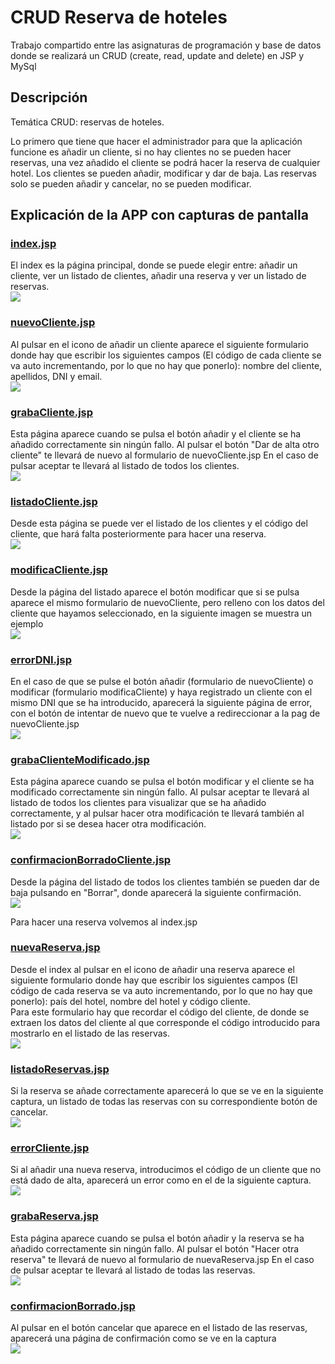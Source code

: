 # CRUD Reserva de hoteles
Trabajo compartido entre las asignaturas de programación y base de datos donde se realizará un CRUD (create, read, update and delete) en JSP y MySql
## Descripción

Temática CRUD: reservas de hoteles.

Lo primero que tiene que hacer el administrador para que la aplicación funcione es añadir un cliente, si no hay clientes no se pueden hacer reservas, una vez añadido el cliente se podrá hacer la reserva de cualquier hotel.
Los clientes se pueden añadir, modificar y dar de baja.
Las reservas solo se pueden añadir y cancelar, no se pueden modificar.

## Explicación de la APP con capturas de pantalla

### [index.jsp](https://github.com/luciaflores25/CRUD_JSP/blob/master/ReservaHoteles/index.jsp)
El index es la página principal, donde se puede elegir entre: añadir un cliente, ver un listado de clientes, añadir una reserva y ver un listado de reservas. </br>
<img src="img/index.PNG">

### [nuevoCliente.jsp](https://github.com/luciaflores25/CRUD_JSP/blob/master/ReservaHoteles/nuevoCliente.jsp) 
Al pulsar en el icono de añadir un cliente aparece el siguiente formulario donde hay que escribir los siguientes campos (El código de cada cliente se va auto incrementando, por lo que no hay que ponerlo): nombre del cliente, apellidos, DNI y email. </br>
<img src="img/nuevoCliente.PNG">

### [grabaCliente.jsp](https://github.com/luciaflores25/CRUD_JSP/blob/master/ReservaHoteles/grabaCliente.jsp) 
Esta página aparece cuando se pulsa el botón añadir y el cliente se ha añadido correctamente sin ningún fallo. Al pulsar el botón "Dar de alta otro cliente" te llevará de nuevo al formulario de nuevoCliente.jsp En el caso de pulsar aceptar te llevará al listado de todos los clientes. </br>
<img src="img/grabaCliente.PNG">

### [listadoCliente.jsp](https://github.com/luciaflores25/CRUD_JSP/blob/master/ReservaHoteles/listadoCliente.jsp) 
Desde esta página se puede ver el listado de los clientes y el código del cliente, que hará falta posteriormente para hacer una reserva. </br>
<img src="img/listadoCliente.PNG">

### [modificaCliente.jsp](https://github.com/luciaflores25/CRUD_JSP/blob/master/ReservaHoteles/modificaCliente.jsp) 
Desde la página del listado aparece el botón modificar que si se pulsa aparece el mismo formulario de nuevoCliente, pero relleno con los datos del cliente que hayamos seleccionado, en la siguiente imagen se muestra un ejemplo </br>
<img src="img/modificaCliente.PNG">

### [errorDNI.jsp](https://github.com/luciaflores25/CRUD_JSP/blob/master/ReservaHoteles/errorDNI.jsp) 
En el caso de que se pulse el botón añadir (formulario de nuevoCliente) o modificar (formulario modificaCliente) y haya registrado un cliente con el mismo DNI que se ha introducido, aparecerá la siguiente página de error, con el botón de intentar de nuevo que te vuelve a redireccionar a la pag de nuevoCliente.jsp </br>
<img src="img/errorDNI.PNG">

### [grabaClienteModificado.jsp](https://github.com/luciaflores25/CRUD_JSP/blob/master/ReservaHoteles/grabaClienteModificado.jsp) 
Esta página aparece cuando se pulsa el botón modificar y el cliente se ha modificado correctamente sin ningún fallo. Al pulsar aceptar te llevará al listado de todos los clientes para visualizar que se ha añadido correctamente, y al pulsar hacer otra modificación te llevará también al listado por si se desea hacer otra modificación. </br>
<img src="img/grabaClienteModificado.PNG">

### [confirmacionBorradoCliente.jsp](https://github.com/luciaflores25/CRUD_JSP/blob/master/ReservaHoteles/confirmacionBorradoCliente.jsp) 
Desde la página del listado de todos los clientes también se pueden dar de baja pulsando en "Borrar", donde aparecerá la siguiente confirmación. </br>
<img src="img/confirmacionBorradoCliente.PNG">

Para hacer una reserva volvemos al index.jsp

### [nuevaReserva.jsp](https://github.com/luciaflores25/CRUD_JSP/blob/master/ReservaHoteles/nuevaReserva.jsp) 
Desde el index al pulsar en el icono de añadir una reserva aparece el siguiente formulario donde hay que escribir los siguientes campos (El código de cada reserva se va auto incrementando, por lo que no hay que ponerlo): país del hotel, nombre del hotel y código cliente. </br> Para este formulario hay que recordar el código del cliente, de donde se extraen los datos del cliente al que corresponde el código introducido para mostrarlo en el listado de las reservas. </br>
<img src="img/nuevaReserva.PNG">

### [listadoReservas.jsp](https://github.com/luciaflores25/CRUD_JSP/blob/master/ReservaHoteles/listadoReservas.jsp) 
Si la reserva se añade correctamente aparecerá lo que se ve en la siguiente captura, un listado de todas las reservas con su correspondiente botón de cancelar. </br>
<img src="img/listadoReservas.PNG">

### [errorCliente.jsp](https://github.com/luciaflores25/CRUD_JSP/blob/master/ReservaHoteles/errorCliente.jsp) 
Si al añadir una nueva reserva, introducimos el código de un cliente que no está dado de alta, aparecerá un error como en el de la siguiente captura. </br>
<img src="img/errorCliente.PNG">

### [grabaReserva.jsp](https://github.com/luciaflores25/CRUD_JSP/blob/master/ReservaHoteles/grabaReserva.jsp) 
Esta página aparece cuando se pulsa el botón añadir y la reserva se ha añadido correctamente sin ningún fallo. Al pulsar el botón "Hacer otra reserva" te llevará de nuevo al formulario de nuevaReserva.jsp En el caso de pulsar aceptar te llevará al listado de todas las reservas. </br>
<img src="img/grabaReserva.PNG">

### [confirmacionBorrado.jsp](https://github.com/luciaflores25/CRUD_JSP/blob/master/ReservaHoteles/confirmacionBorrado.jsp) 
Al pulsar en el botón cancelar que aparece en el listado de las reservas, aparecerá una página de confirmación como se ve en la captura </br>
<img src="img/confirmacionBorrado.PNG">

